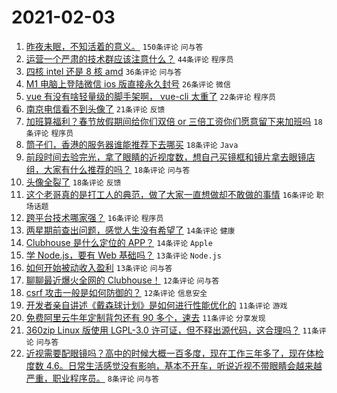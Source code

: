 # 2021-02-03

1. [昨夜未眠，不知活着的意义。](https://www.v2ex.com/t/750791) `150条评论` `问与答`
1. [运营一个严肃的技术群应该注意什么？](https://www.v2ex.com/t/750832) `44条评论` `程序员`
1. [四核 intel 还是 8 核 amd](https://www.v2ex.com/t/750805) `36条评论` `问与答`
1. [M1 电脑上登陆微信 ios 版直接永久封号](https://www.v2ex.com/t/750850) `26条评论` `微信`
1. [vue 有没有啥轻量级的脚手架啊， vue-cli 太重了](https://www.v2ex.com/t/750830) `22条评论` `程序员`
1. [南京电信看不到头像了](https://www.v2ex.com/t/750782) `21条评论` `反馈`
1. [加班算福利？春节放假期间给你们双倍 or 三倍工资你们愿意留下来加班吗](https://www.v2ex.com/t/750861) `18条评论` `程序员`
1. [筒子们，香港的服务器谁能推荐下去哪买](https://www.v2ex.com/t/750803) `18条评论` `Java`
1. [前段时间去验完光，拿了眼睛的近视度数，想自己买镜框和镜片拿去眼镜店组，大家有什么推荐的吗？](https://www.v2ex.com/t/750796) `18条评论` `问与答`
1. [头像全裂了](https://www.v2ex.com/t/750779) `18条评论` `反馈`
1. [这个老哥真的是打工人的典范，做了大家一直想做却不敢做的事情](https://www.v2ex.com/t/750848) `16条评论` `职场话题`
1. [跨平台技术哪家强？](https://www.v2ex.com/t/750797) `16条评论` `程序员`
1. [两星期前查出问题，感觉人生没有希望了](https://www.v2ex.com/t/750816) `14条评论` `健康`
1. [Clubhouse 是什么定位的 APP？](https://www.v2ex.com/t/750781) `14条评论` `Apple`
1. [学 Node.js，要有 Web 基础吗？](https://www.v2ex.com/t/750815) `13条评论` `Node.js`
1. [如何开始被动收入盈利](https://www.v2ex.com/t/750789) `13条评论` `问与答`
1. [聊聊最近爆火全网的 Clubhouse！](https://www.v2ex.com/t/750859) `12条评论` `问与答`
1. [csrf 攻击一般是如何防御的？](https://www.v2ex.com/t/750856) `12条评论` `信息安全`
1. [开发者亲自讲述《戴森球计划》是如何进行性能优化的](https://www.v2ex.com/t/750852) `11条评论` `游戏`
1. [免费阿里云牛年定制背包还有 90 多个，速去](https://www.v2ex.com/t/750813) `11条评论` `分享发现`
1. [360zip Linux 版使用 LGPL-3.0 许可证，但不释出源代码，这合理吗？](https://www.v2ex.com/t/750784) `11条评论` `问与答`
1. [近视需要配眼镜吗？高中的时候大概一百多度，现在工作三年多了，现在体检度数 4.6。日常生活感觉没有影响，基本不开车，听说近视不带眼睛会越来越严重，职业程序员。](https://www.v2ex.com/t/750820) `8条评论` `问与答`
